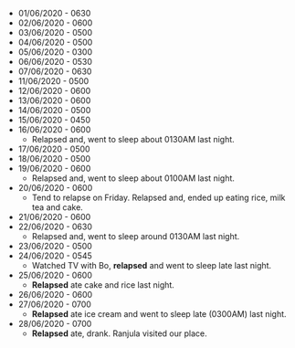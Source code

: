 * 01/06/2020 - 0630
* 02/06/2020 - 0600
* 03/06/2020 - 0500
* 04/06/2020 - 0500
* 05/06/2020 - 0300
* 06/06/2020 - 0530
* 07/06/2020 - 0630
* 11/06/2020 - 0500
* 12/06/2020 - 0600
* 13/06/2020 - 0600
* 14/06/2020 - 0500
* 15/06/2020 - 0450
* 16/06/2020 - 0600
  * Relapsed and, went to sleep about 0130AM last night.
* 17/06/2020 - 0500
* 18/06/2020 - 0500
* 19/06/2020 - 0600
  * Relapsed and, went to sleep about 0100AM last night.
* 20/06/2020 - 0600
  * Tend to relapse on Friday. Relapsed and, ended up eating rice, milk tea and cake.
* 21/06/2020 - 0600
* 22/06/2020 - 0630
  * Relapsed and, went to sleep around 0130AM last night.
* 23/06/2020 - 0500
* 24/06/2020 - 0545
  * Watched TV with Bo, **relapsed** and went to sleep late last night.
* 25/06/2020 - 0600
  * **Relapsed** ate cake and rice last night.
* 26/06/2020 - 0600
* 27/06/2020 - 0700
  * **Relapsed** ate ice cream and went to sleep late (0300AM) last night.
* 28/06/2020 - 0700
  * **Relapsed** ate, drank. Ranjula visited our place.



